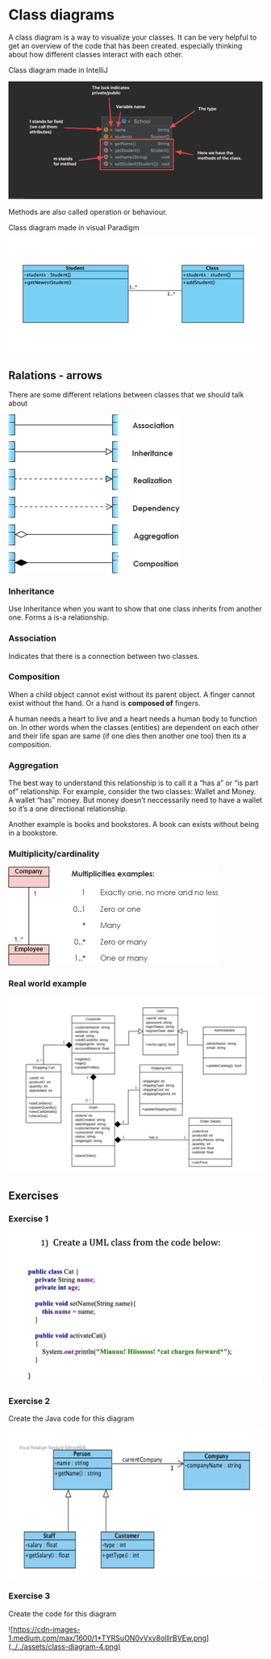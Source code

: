 # Class diagrams

A class diagram is a way to visualize your classes. It can be very helpful to get an overview of the code that has been created. especially thinking about how different classes interact with each other. 





Class diagram made in IntelliJ

![Class diagram explanation](../../assets/class-diagram-explanation.png)

Methods are also called operation or behaviour. 



Class diagram made in visual Paradigm

![CleanShot 2021-09-28 at 13.15.48@2x](../../assets/class-diagram-visual-paradigm.png)







## Ralations - arrows

There are some different relations between classes that we should talk about



![Relationships between classes](../../assets/class-diagram-relationships.png)





### Inheritance

Use Inheritance when you want to show that one class inherits from another one. Forms a is-a relationship.



### Association

Indicates that there is a connection between two classes. 



### Composition

When a child object cannot exist without its parent object. A finger cannot exist without the hand. Or a hand is **composed of** fingers.

A human needs a heart to live and a heart needs a human body to function  on. In other words when the classes (entities) are dependent on each other and their life span are same (if one dies then another one too)  then its a composition.



### Aggregation

The best way to understand this relationship is to call it a “has a” or  “is part of” relationship. For example, consider the two classes: Wallet and Money. A wallet “has” money. But money doesn’t neccessarily need to have a wallet so it’s a one directional relationship.

Another example is books and bookstores. A book can exists without being in a bookstore. 



### Multiplicity/cardinality

![multiplicities](../../assets/multiplicities.png)



### Real world example

![Class diagram example](../../assets/class-diagram-example.png)



## Exercises



### Exercise 1

![Exercise 1](../../assets/class-diagram-exercise-1.png)



### Exercise 2

Create the Java code for this diagram

![Class diagram exercise 2](../../assets/class-diagram-2.png)



### Exercise 3

Create the code for this diagram

![https://cdn-images-1.medium.com/max/1600/1*TYRSuON0vVxy8olllrBVEw.png](../../assets/class-diagram-4.png)
